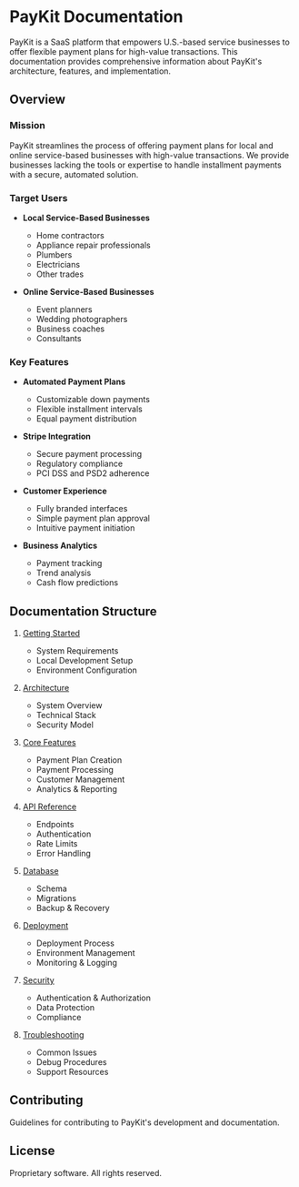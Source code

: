 # PayKit Documentation

PayKit is a SaaS platform that empowers U.S.-based service businesses to offer flexible payment plans for high-value transactions. This documentation provides comprehensive information about PayKit's architecture, features, and implementation.

## Overview

### Mission
PayKit streamlines the process of offering payment plans for local and online service-based businesses with high-value transactions. We provide businesses lacking the tools or expertise to handle installment payments with a secure, automated solution.

### Target Users
- **Local Service-Based Businesses**
  - Home contractors
  - Appliance repair professionals
  - Plumbers
  - Electricians
  - Other trades

- **Online Service-Based Businesses**
  - Event planners
  - Wedding photographers
  - Business coaches
  - Consultants

### Key Features
- **Automated Payment Plans**
  - Customizable down payments
  - Flexible installment intervals
  - Equal payment distribution
  
- **Stripe Integration**
  - Secure payment processing
  - Regulatory compliance
  - PCI DSS and PSD2 adherence
  
- **Customer Experience**
  - Fully branded interfaces
  - Simple payment plan approval
  - Intuitive payment initiation
  
- **Business Analytics**
  - Payment tracking
  - Trend analysis
  - Cash flow predictions

## Documentation Structure

1. [Getting Started](./getting-started/README.md)
   - System Requirements
   - Local Development Setup
   - Environment Configuration

2. [Architecture](./architecture/README.md)
   - System Overview
   - Technical Stack
   - Security Model

3. [Core Features](./features/README.md)
   - Payment Plan Creation
   - Payment Processing
   - Customer Management
   - Analytics & Reporting

4. [API Reference](./api/README.md)
   - Endpoints
   - Authentication
   - Rate Limits
   - Error Handling

5. [Database](./database/README.md)
   - Schema
   - Migrations
   - Backup & Recovery

6. [Deployment](./deployment/README.md)
   - Deployment Process
   - Environment Management
   - Monitoring & Logging

7. [Security](./security/README.md)
   - Authentication & Authorization
   - Data Protection
   - Compliance

8. [Troubleshooting](./troubleshooting/README.md)
   - Common Issues
   - Debug Procedures
   - Support Resources

## Contributing
Guidelines for contributing to PayKit's development and documentation.

## License
Proprietary software. All rights reserved.
